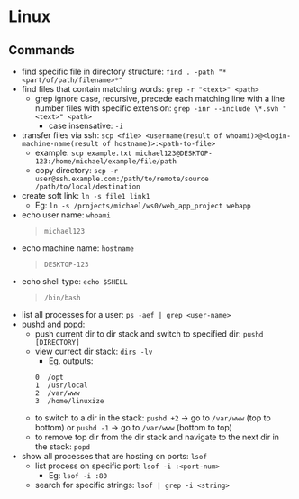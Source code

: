 # Linux

## Commands
- find specific file in directory structure: `find . -path "*<part/of/path/filename>*"`
- find files that contain matching words: `grep -r "<text>" <path>`
  - grep ignore case, recursive, precede each matching line with a line number files with specific extension: `grep -inr --include \*.svh "<text>" <path>`
    - case insensative: `-i`
- transfer files via ssh: `scp <file> <username(result of whoami)>@<login-machine-name(result of hostname)>:<path-to-file>`
  - example: `scp example.txt michael123@DESKTOP-123:/home/michael/example/file/path`
  - copy directory: `scp -r user@ssh.example.com:/path/to/remote/source /path/to/local/destination`
- create soft link: `ln -s file1 link1`
  - Eg: `ln -s /projects/michael/ws0/web_app_project webapp`
- echo user name: `whoami`
  > `michael123`
- echo machine name: `hostname`
  > `DESKTOP-123`
- echo shell type: `echo $SHELL`
  > `/bin/bash`
- list all processes for a user: `ps -aef | grep <user-name>`
- pushd and popd:
  - push current dir to dir stack and switch to specified dir: `pushd [DIRECTORY]`
  - view currect dir stack: `dirs -lv`
    - Eg. outputs:
    ```
    0  /opt
    1  /usr/local
    2  /var/www
    3  /home/linuxize
    ```
  - to switch to a dir in the stack: `pushd +2` -> go to `/var/www` (top to bottom) or `pushd -1` -> go to `/var/www` (bottom to top)
  - to remove top dir from the dir stack and navigate to the next dir in the stack: `popd`
- show all processes that are hosting on ports: `lsof`
  - list process on specific port: `lsof -i :<port-num>`
    - Eg: `lsof -i :80`
  - search for specific strings: `lsof | grep -i <string>`
